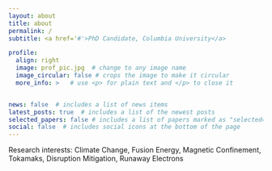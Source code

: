 ```yaml
---
layout: about
title: about
permalink: /
subtitle: <a href='#'>PhD Candidate, Columbia University</a> 

profile:
  align: right
  image: prof_pic.jpg  # change to any image name
  image_circular: false # crops the image to make it circular
  more_info: >   # use <p> for plain text and </p> to close it 


news: false  # includes a list of news items
latest_posts: true  # includes a list of the newest posts
selected_papers: false # includes a list of papers marked as "selected={true}"
social: false  # includes social icons at the bottom of the page
---
```


Research interests:
Climate Change, Fusion Energy, Magnetic Confinement, Tokamaks, Disruption Mitigation, Runaway Electrons


